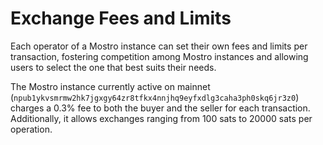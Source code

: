 # Exchange Fees and Limits

Each operator of a Mostro instance can set their own fees and limits per transaction, fostering competition among Mostro instances and allowing users to select the one that best suits their needs.

The Mostro instance currently active on mainnet (`npub1ykvsmrmw2hk7jgxgy64zr8tfkx4nnjhq9eyfxdlg3caha3ph0skq6jr3z0`) charges a 0.3% fee to both the buyer and the seller for each transaction. Additionally, it allows exchanges ranging from 100 sats to 20000 sats per operation.
